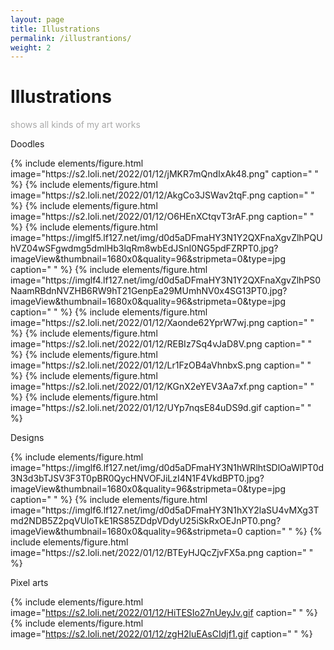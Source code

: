 ```yaml
---
layout: page
title: Illustrations
permalink: /illustrantions/
weight: 2
---
```


# Illustrations

<p style="color:DarkGrey">
shows all kinds of my art works 
</p>

<p class="text-center"> 
Doodles
</p>
{% include elements/figure.html image="https://s2.loli.net/2022/01/12/jMKR7mQndIxAk48.png" caption=" " %}
{% include elements/figure.html image="https://s2.loli.net/2022/01/12/AkgCo3JSWav2tqF.png caption=" " %}
{% include elements/figure.html image="https://s2.loli.net/2022/01/12/O6HEnXCtqvT3rAF.png caption=" " %}
{% include elements/figure.html image="https://imglf5.lf127.net/img/d0d5aDFmaHY3N1Y2QXFnaXgvZlhPQUhVZ04wSFgwdmg5dmlHb3lqRm8wbEdJSnI0NG5pdFZRPT0.jpg?imageView&thumbnail=1680x0&quality=96&stripmeta=0&type=jpg caption=" " %}
{% include elements/figure.html image="https://imglf4.lf127.net/img/d0d5aDFmaHY3N1Y2QXFnaXgvZlhPS0NaamRBdnNVZHB6RW9hT21GenpEa29MUmhNV0x4SG13PT0.jpg?imageView&thumbnail=1680x0&quality=96&stripmeta=0&type=jpg caption=" " %}
{% include elements/figure.html image="https://s2.loli.net/2022/01/12/Xaonde62YprW7wj.png caption=" " %}
{% include elements/figure.html image="https://s2.loli.net/2022/01/12/REBIz7Sq4vJaD8V.png caption=" " %}
{% include elements/figure.html image="https://s2.loli.net/2022/01/12/Lr1FzOB4aVhnbxS.png caption=" " %}
{% include elements/figure.html image="https://s2.loli.net/2022/01/12/KGnX2eYEV3Aa7xf.png caption=" " %}
{% include elements/figure.html image="https://s2.loli.net/2022/01/12/UYp7nqsE84uDS9d.gif caption=" " %}

<p class="text-center"> 
Designs
</p>
{% include elements/figure.html image="https://imglf6.lf127.net/img/d0d5aDFmaHY3N1hWRlhtSDlOaWlPT0d3N3d3bTJSV3F3T0pBR0QycHNVOFJiLzI4N1F4VkdBPT0.jpg?imageView&thumbnail=1680x0&quality=96&stripmeta=0&type=jpg caption=" " %}
{% include elements/figure.html image="https://imglf6.lf127.net/img/d0d5aDFmaHY3N1hXY2laSU4vMXg3Tmd2NDB5Z2pqVUloTkE1RS85ZDdpVDdyU25iSkRxOEJnPT0.png?imageView&thumbnail=1680x0&quality=96&stripmeta=0 caption=" " %}
{% include elements/figure.html image="https://s2.loli.net/2022/01/12/BTEyHJQcZjvFX5a.png caption=" " %}

<p class="text-center"> 
Pixel arts
</p>

{% include elements/figure.html image="https://s2.loli.net/2022/01/12/HiTESIo27nUeyJv.gif caption=" " %}
{% include elements/figure.html image="https://s2.loli.net/2022/01/12/zgH2luEAsCIdjf1.gif caption=" " %}